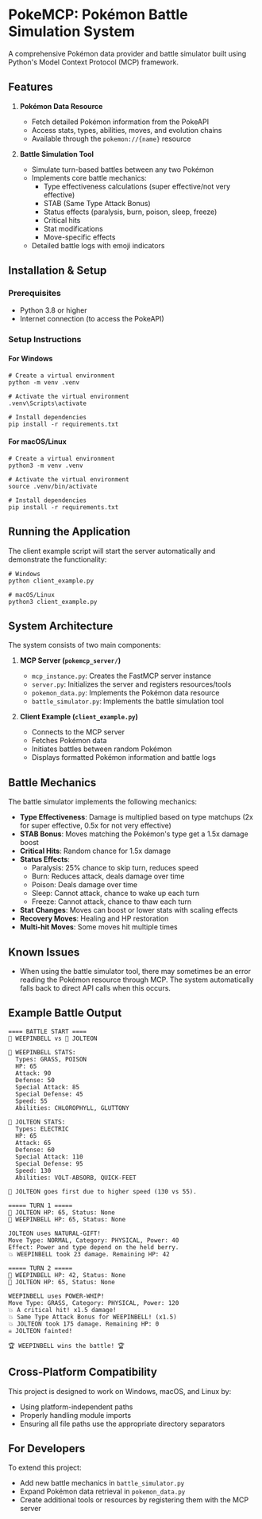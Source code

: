# PokeMCP: Pokémon Battle Simulation System

A comprehensive Pokémon data provider and battle simulator built using Python's Model Context Protocol (MCP) framework.

## Features

1. **Pokémon Data Resource**
   - Fetch detailed Pokémon information from the PokeAPI
   - Access stats, types, abilities, moves, and evolution chains
   - Available through the `pokemon://{name}` resource

2. **Battle Simulation Tool**
   - Simulate turn-based battles between any two Pokémon
   - Implements core battle mechanics:
     - Type effectiveness calculations (super effective/not very effective)
     - STAB (Same Type Attack Bonus)
     - Status effects (paralysis, burn, poison, sleep, freeze)
     - Critical hits
     - Stat modifications
     - Move-specific effects
   - Detailed battle logs with emoji indicators

## Installation & Setup

### Prerequisites
- Python 3.8 or higher
- Internet connection (to access the PokeAPI)

### Setup Instructions

#### For Windows
```
# Create a virtual environment
python -m venv .venv

# Activate the virtual environment
.venv\Scripts\activate

# Install dependencies
pip install -r requirements.txt
```

#### For macOS/Linux
```
# Create a virtual environment
python3 -m venv .venv

# Activate the virtual environment
source .venv/bin/activate

# Install dependencies
pip install -r requirements.txt
```

## Running the Application

The client example script will start the server automatically and demonstrate the functionality:

```
# Windows
python client_example.py

# macOS/Linux
python3 client_example.py
```

## System Architecture

The system consists of two main components:

1. **MCP Server (`pokemcp_server/`)**
   - `mcp_instance.py`: Creates the FastMCP server instance
   - `server.py`: Initializes the server and registers resources/tools
   - `pokemon_data.py`: Implements the Pokémon data resource
   - `battle_simulator.py`: Implements the battle simulation tool

2. **Client Example (`client_example.py`)**
   - Connects to the MCP server
   - Fetches Pokémon data
   - Initiates battles between random Pokémon
   - Displays formatted Pokémon information and battle logs

## Battle Mechanics

The battle simulator implements the following mechanics:

- **Type Effectiveness**: Damage is multiplied based on type matchups (2x for super effective, 0.5x for not very effective)
- **STAB Bonus**: Moves matching the Pokémon's type get a 1.5x damage boost
- **Critical Hits**: Random chance for 1.5x damage
- **Status Effects**:
  - Paralysis: 25% chance to skip turn, reduces speed
  - Burn: Reduces attack, deals damage over time
  - Poison: Deals damage over time
  - Sleep: Cannot attack, chance to wake up each turn
  - Freeze: Cannot attack, chance to thaw each turn
- **Stat Changes**: Moves can boost or lower stats with scaling effects
- **Recovery Moves**: Healing and HP restoration
- **Multi-hit Moves**: Some moves hit multiple times

## Known Issues

- When using the battle simulator tool, there may sometimes be an error reading the Pokémon resource through MCP. The system automatically falls back to direct API calls when this occurs.

## Example Battle Output

```
==== BATTLE START ====
🔴 WEEPINBELL vs 🔵 JOLTEON

🔴 WEEPINBELL STATS:
  Types: GRASS, POISON
  HP: 65
  Attack: 90
  Defense: 50
  Special Attack: 85
  Special Defense: 45
  Speed: 55
  Abilities: CHLOROPHYLL, GLUTTONY

🔵 JOLTEON STATS:
  Types: ELECTRIC
  HP: 65
  Attack: 65
  Defense: 60
  Special Attack: 110
  Special Defense: 95
  Speed: 130
  Abilities: VOLT-ABSORB, QUICK-FEET

🔵 JOLTEON goes first due to higher speed (130 vs 55).

===== TURN 1 =====
🔵 JOLTEON HP: 65, Status: None
🔴 WEEPINBELL HP: 65, Status: None

JOLTEON uses NATURAL-GIFT!
Move Type: NORMAL, Category: PHYSICAL, Power: 40
Effect: Power and type depend on the held berry.
💥 WEEPINBELL took 23 damage. Remaining HP: 42

===== TURN 2 =====
🔴 WEEPINBELL HP: 42, Status: None
🔵 JOLTEON HP: 65, Status: None

WEEPINBELL uses POWER-WHIP!
Move Type: GRASS, Category: PHYSICAL, Power: 120
💥 A critical hit! x1.5 damage!
💥 Same Type Attack Bonus for WEEPINBELL! (x1.5)
💥 JOLTEON took 175 damage. Remaining HP: 0
☠️ JOLTEON fainted!

🏆 WEEPINBELL wins the battle! 🏆
```

## Cross-Platform Compatibility

This project is designed to work on Windows, macOS, and Linux by:
- Using platform-independent paths
- Properly handling module imports
- Ensuring all file paths use the appropriate directory separators

## For Developers

To extend this project:
- Add new battle mechanics in `battle_simulator.py`
- Expand Pokémon data retrieval in `pokemon_data.py`
- Create additional tools or resources by registering them with the MCP server